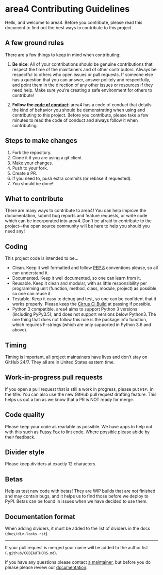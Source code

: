 # area4 Contributing Guidelines

Hello, and welcome to area4. Before you contribute,
please read this document to find out the best ways to contribute to this project.

## A few ground rules

There are a few things to keep in mind when contributing:

1. **Be nice**: All of your contributions should be genuine contributions that respect the time of the maintainers and of other contributors. Always be respectful to others who open issues or pull requests. If someone else has a question that you can answer, answer politely and respectfully, and point them in the direction of any other issues or resources if they need help. Make sure you're creating a safe environment for others to contribute!

2. **Follow the [code of conduct](https://github.com/area4lib/area4/blob/master/CODE_OF_CONDUCT.md)**: area4 has a code of conduct that details the kind of behavior you should be demonstrating when using and contributing to this project. Before you contribute, please take a few minutes to read the code of conduct and always follow it when contributing.

## Steps to make changes

1. Fork the repository.
2. Clone it if you are using a git client.
3. Make your changes.
4. Push to your fork.
5. Create a PR.
6. If you need to, push extra commits (or rebase if requested).
7. You should be done!

## What to contribute

There are many ways to contribute to area4!
You can help improve the documentation, submit bug reports and feature requests,
or write code which can be incorporated into area4.
Don't be afraid to contribute to the project--the open source community
will be here to help you should you need any!

## Coding

This project code is intended to be...

- Clean. Keep it well formatted and follow [PEP 8](https://www.python.org/dev/peps/pep-0008/) conventions please, so all can understand it.
- Documented. Keep it well documented, so one can learn from it.
- Reusable. Keep it clean and modular, with as little responsibility per programming unit (function, method, class, module, project) as possible, so one can reuse it.
- Testable. Keep it easy to debug and test, so one can be confident that it works properly.  Please keep the [Cirrus CI Build](https://cirrus-ci.com/github/area4lib/area4) at passing if possible.
- Python 3 compatible.  area4 aims to support Python 3 versions (including PyPy3.5), and does not support versions below Python3.  The one thing that does not follow this rule is the package info function, which requires F-strings (which are only supported in Python 3.6 and above).

## Timing

Timing is important, all project maintainers have lives and don't stay on GitHub 24/7.
They all are in United States eastern time.

## Work-in-progress pull requests

If you open a pull request that is still a work in progress,
please put `WIP:` in the title.
You can also use the new GitHub pull request drafting feature.
This helps us out a ton as we know that a PR is NOT ready for merge.

## Code quality

Please keep your code as readable as possible.
We have apps to help out with this such as [Fussy Fox](https://lambdalint.github.io) to lint code.
Where possible please abide by their feedback.

## Divider style

Please keep dividers at exactly 12 characters.

## Betas

Help us test new code with betas!
They are WIP builds that are not finished and may contain bugs, and it helps us to find those before we deploy to PyPI.
Betas can be found in issues when we have decided to use them.

## Documentation format

When adding dividers, it must be added to the list of dividers in the docs (`docs/div-looks.rst`).

-------------------

If your pull request is merged your name will be added to the author list (`.github/CODEAUTHORS.md`).

If you have any questions please contact [a maintainer](mailto:support@rdil.rocks),
but before you do please please review our [documentation](https://area4.readthedocs.io/en/latest/).
